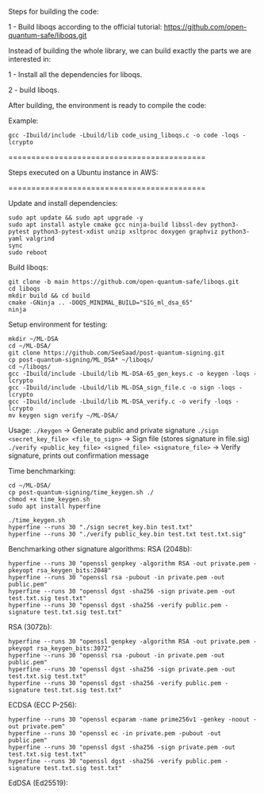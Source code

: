 Steps for building the code:

1 - Build liboqs according to the official tutorial:
https://github.com/open-quantum-safe/liboqs.git

Instead of building the whole library, we can build exactly the parts we are interested in:

1 - Install all the dependencies for liboqs.

2 - build liboqs.

After building, the environment is ready to compile the code:

Example:
```
gcc -Ibuild/include -Lbuild/lib code_using_liboqs.c -o code -loqs -lcrypto 
```



===========================================

Steps executed on a Ubuntu instance in AWS:

===========================================

Update and install dependencies:
```
sudo apt update && sudo apt upgrade -y
sudo apt install astyle cmake gcc ninja-build libssl-dev python3-pytest python3-pytest-xdist unzip xsltproc doxygen graphviz python3-yaml valgrind
sync
sudo reboot
```

Build liboqs:
```
git clone -b main https://github.com/open-quantum-safe/liboqs.git
cd liboqs
mkdir build && cd build
cmake -GNinja .. -DOQS_MINIMAL_BUILD="SIG_ml_dsa_65"
ninja
```

Setup environment for testing:
```
mkdir ~/ML-DSA
cd ~/ML-DSA/
git clone https://github.com/SeeSaad/post-quantum-signing.git
cp post-quantum-signing/ML_DSA* ~/liboqs/
cd ~/liboqs/
gcc -Ibuild/include -Lbuild/lib ML-DSA-65_gen_keys.c -o keygen -loqs -lcrypto          
gcc -Ibuild/include -Lbuild/lib ML-DSA_sign_file.c -o sign -loqs -lcrypto    
gcc -Ibuild/include -Lbuild/lib ML-DSA_verify.c -o verify -loqs -lcrypto 
mv keygen sign verify ~/ML-DSA/
```

Usage:
`./keygen` -> Generate public and private signature
`./sign  <secret_key_file> <file_to_sign>` -> Sign file (stores signature in file.sig)
`./verify <public_key_file> <signed_file> <signature_file>` -> Verify signature, prints out confirmation message

Time benchmarking:
```
cd ~/ML-DSA/
cp post-quantum-signing/time_keygen.sh ./
chmod +x time_keygen.sh
sudo apt install hyperfine

./time_keygen.sh
hyperfine --runs 30 "./sign secret_key.bin test.txt"
hyperfine --runs 30 "./verify public_key.bin test.txt test.txt.sig"
```

Benchmarking other signature algorithms:
RSA (2048b):
```
hyperfine --runs 30 "openssl genpkey -algorithm RSA -out private.pem -pkeyopt rsa_keygen_bits:2048"
hyperfine --runs 30 "openssl rsa -pubout -in private.pem -out public.pem"
hyperfine --runs 30 "openssl dgst -sha256 -sign private.pem -out test.txt.sig test.txt"
hyperfine --runs 30 "openssl dgst -sha256 -verify public.pem -signature test.txt.sig test.txt"
```

RSA (3072b):
```
hyperfine --runs 30 "openssl genpkey -algorithm RSA -out private.pem -pkeyopt rsa_keygen_bits:3072"
hyperfine --runs 30 "openssl rsa -pubout -in private.pem -out public.pem"
hyperfine --runs 30 "openssl dgst -sha256 -sign private.pem -out test.txt.sig test.txt"
hyperfine --runs 30 "openssl dgst -sha256 -verify public.pem -signature test.txt.sig test.txt"
```

ECDSA (ECC P-256):
```
hyperfine --runs 30 "openssl ecparam -name prime256v1 -genkey -noout -out private.pem"
hyperfine --runs 30 "openssl ec -in private.pem -pubout -out public.pem"
hyperfine --runs 30 "openssl dgst -sha256 -sign private.pem -out test.txt.sig test.txt"
hyperfine --runs 30 "openssl dgst -sha256 -verify public.pem -signature test.txt.sig test.txt"
```

EdDSA (Ed25519):
```
```
